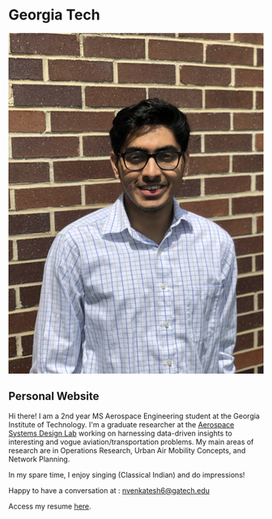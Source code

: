 # Georgia Tech

![My photo](photo.jpg)

## Personal Website

Hi there! I am a 2nd year MS Aerospace Engineering student at the Georgia Institute of Technology. I'm a graduate researcher at the [Aerospace Systems Design Lab](http://www.asdl.gatech.edu/Research_Areas.html) working on harnessing data-driven insights to interesting and vogue aviation/transportation problems. My main areas of research are in Operations Research, Urban Air Mobility Concepts, and Network Planning.

In my spare time, I enjoy singing (Classical Indian) and do impressions!

Happy to have a conversation at : <nvenkatesh6@gatech.edu>

Access my resume [here](resume.pdf).
